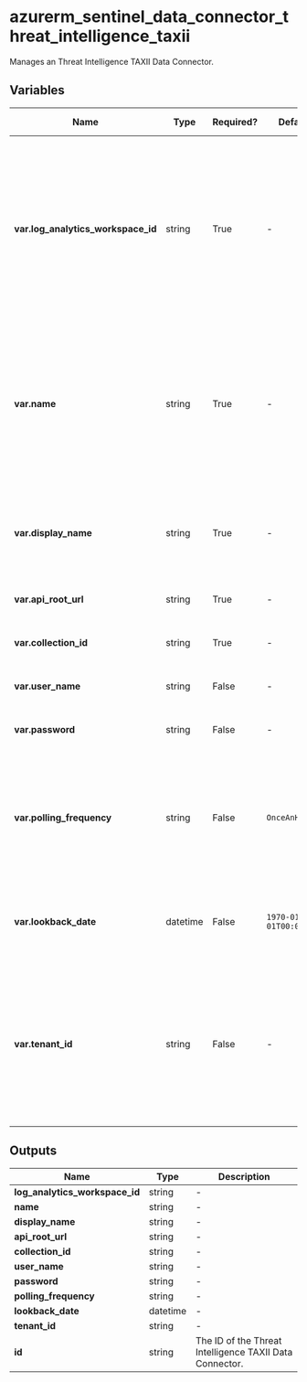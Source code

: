 # azurerm_sentinel_data_connector_threat_intelligence_taxii

Manages an Threat Intelligence TAXII Data Connector.

## Variables

| Name | Type | Required? |  Default  |  possible values |  Description |
| ---- | ---- | --------- |  ----------- | ----------- | ----------- |
| **var.log_analytics_workspace_id** | string | True | -  |  -  |  The ID of the Log Analytics Workspace that this Threat Intelligence TAXII Data Connector resides in. Changing this forces a new Threat Intelligence TAXII Data Connector to be created. | 
| **var.name** | string | True | -  |  -  |  The name which should be used for this Threat Intelligence TAXII Data Connector. Changing this forces a new Threat Intelligence TAXII Data Connector to be created. | 
| **var.display_name** | string | True | -  |  -  |  The friendly name which should be used for this Threat Intelligence TAXII Data Connector. | 
| **var.api_root_url** | string | True | -  |  -  |  The API root URI of the TAXII server. | 
| **var.collection_id** | string | True | -  |  -  |  The collection ID of the TAXII server. | 
| **var.user_name** | string | False | -  |  -  |  The user name for the TAXII server. | 
| **var.password** | string | False | -  |  -  |  The password for the TAXII server. | 
| **var.polling_frequency** | string | False | `OnceAnHour`  |  `OnceAMinute`, `OnceAnHour`, `OnceADay`  |  The polling frequency for the TAXII server. Possible values are `OnceAMinute`, `OnceAnHour` and `OnceADay`. Defaults to `OnceAnHour`. | 
| **var.lookback_date** | datetime | False | `1970-01-01T00:00:00Z`  |  -  |  The lookback date for the TAXII server in RFC3339. Defaults to `1970-01-01T00:00:00Z`. | 
| **var.tenant_id** | string | False | -  |  -  |  The ID of the tenant that this Threat Intelligence TAXII Data Connector connects to. Changing this forces a new Threat Intelligence TAXII Data Connector to be created. | 



## Outputs

| Name | Type | Description |
| ---- | ---- | --------- | 
| **log_analytics_workspace_id** | string  | - | 
| **name** | string  | - | 
| **display_name** | string  | - | 
| **api_root_url** | string  | - | 
| **collection_id** | string  | - | 
| **user_name** | string  | - | 
| **password** | string  | - | 
| **polling_frequency** | string  | - | 
| **lookback_date** | datetime  | - | 
| **tenant_id** | string  | - | 
| **id** | string  | The ID of the Threat Intelligence TAXII Data Connector. | 